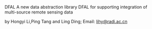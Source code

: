DFAL
A new data abstraction library DFAL for supporting integration of multi-source remote sensing data




by Hongyi Li,Ping Tang and Ling Ding; Email: lihy@radi.ac.cn